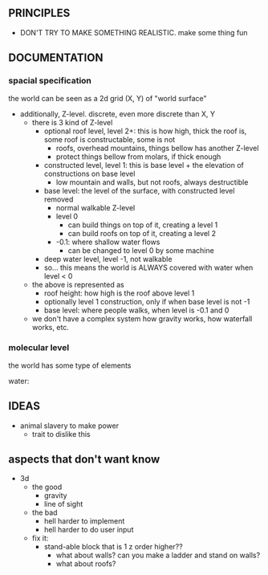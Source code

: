 





## PRINCIPLES
* DON'T TRY TO MAKE SOMETHING REALISTIC. make some thing fun


## DOCUMENTATION


### spacial specification

the world can be seen as a 2d grid (X, Y) of "world surface"

* additionally, Z-level. discrete, even more discrete than X, Y
    * there is 3 kind of Z-level
        * optional roof level, level 2+: this is how high, thick the roof is, some roof is constructable, some is not
            * roofs, overhead mountains, things bellow has another Z-level
            * protect things bellow from molars, if thick enough
        * constructed level, level 1: this is base level + the elevation of constructions on base level
            * low mountain and walls, but not roofs, always destructible
        * base level: the level of the surface, with constructed level removed
            * normal walkable Z-level
            * level 0
                * can build things on top of it, creating a level 1
                * can build roofs on top of it, creating a level 2
            * -0.1: where shallow water flows
                * can be changed to level 0 by some machine
        * deep water level, level -1, not walkable
        * so... this means the world is ALWAYS covered with water when level < 0
    * the above is represented as
        * roof height: how high is the roof above level 1
        * optionally level 1 construction, only if when base level is not -1
        * base level: where people walks, when level is -0.1 and 0
    * we don't have a complex system how gravity works, how waterfall works, etc.

### molecular level

the world has some type of elements

water: 

## IDEAS

* animal slavery to make power
    * trait to dislike this
    
    
## aspects that don't want know
* 3d
    * the good
        * gravity
        * line of sight
    * the bad
        * hell harder to implement
        * hell harder to do user input
    * fix it:
        * stand-able block that is 1 z order higher??
            * what about walls? can you make a ladder and stand on walls?
            * what about roofs?